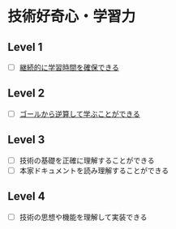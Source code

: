 # 技術好奇心・学習力

## Level 1

- [ ] [継続的に学習時間を確保できる](STUDY_HOURS.md)

## Level 2

- [ ] [ゴールから逆算して学ぶことができる](GOAL.md)

## Level 3

- [ ] 技術の基礎を正確に理解することができる
- [ ] 本家ドキュメントを読み理解することができる

## Level 4

- [ ] 技術の思想や機能を理解して実装できる
